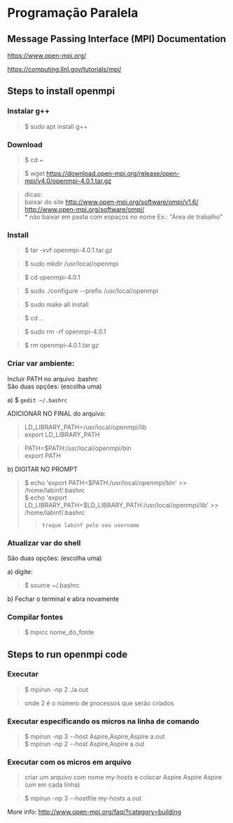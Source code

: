 # Programação Paralela


## Message Passing Interface (MPI) Documentation 
https://www.open-mpi.org/



https://computing.llnl.gov/tutorials/mpi/





## Steps to install openmpi



### Instalar g++
 
> $ sudo apt install g++  




### Download  

> $  cd ~  

> $ wget https://download.open-mpi.org/release/open-mpi/v4.0/openmpi-4.0.1.tar.gz  


> dicas:   
> baixar do site  	http://www.open-mpi.org/software/ompi/v1.6/  
>					http://www.open-mpi.org/software/ompi/  
>					* não baixar em pasta com espaços no nome Ex.: "Área de trabalho"  




### Install


> $ tar -xvf openmpi-4.0.1.tar.gz  

> $ sudo mkdir /usr/local/openmpi  

> $ cd openmpi-4.0.1  

> $ sudo ./configure --prefix /usr/local/openmpi  

> $ sudo make all install  

> $ cd ..  

> $ sudo rm -rf openmpi-4.0.1  

> $ rm openmpi-4.0.1.tar.gz  



###  Criar var ambiente:
 
Incluir PATH no arquivo .bashrc  
São duas opções: (escolha uma)  

a) $ `gedit ~/.bashrc`

ADICIONAR NO FINAL do arquivo:  
> 	LD_LIBRARY_PATH=/usr/local/openmpi/lib  
> 	export LD_LIBRARY_PATH  

> 	PATH=$PATH:/usr/local/openmpi/bin  
> 	export PATH  


b)  DIGITAR NO PROMPT

> $ echo 'export PATH=$PATH:/usr/local/openmpi/bin' >> /home/labinf/.bashrc  
> $ echo 'export LD_LIBRARY_PATH=$LD_LIBRARY_PATH:/usr/local/openmpi/lib' >> /home/labinf/.bashrc
>> `troque labinf pelo seu username`  


###  Atualizar var do shell

São duas opções: (escolha uma)


a) digite:
> 	$ source ~/.bashrc


b) Fechar o terminal e abra novamente




### Compilar fontes

> $ mpicc nome_do_fonte




## Steps to run openmpi code

### Executar

> $ mpirun -np 2 ./a.out   

> onde 2 é o número de processos que serão criados   


### Executar especificando os micros na linha de comando

> $ mpirun -np 3 --host Aspire,Aspire,Aspire a.out	    
> $ mpirun -np 2 --host Aspire,Aspire a.out	  



### Executar com os micros em arquivo


> criar um arquivo com nome my-hosts e colocar Aspire Aspire Aspire (um em cada linha)

> $ mpirun -np 3 --hostfile my-hosts a.out


More info:
http://www.open-mpi.org/faq/?category=building

 


